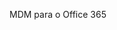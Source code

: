 <Token xmlns:xlink="http://www.w3.org/1999/xlink">MDM para o Office 365</Token>

<!--HONumber=Jun16_HO4-->


